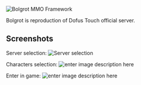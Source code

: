 ![Bolgrot MMO Framework](https://i.ibb.co/5x8YsZC/fdpn1.png)

Bolgrot is reproduction of Dofus Touch official server.
  
## Screenshots

Server selection:
![Server selection](https://i.ibb.co/7RjcNb7/image.png)

Characters selection:
![enter image description here](https://i.ibb.co/bPw4fSR/image.png)

Enter in game:
![enter image description here](https://i.ibb.co/JQZ8mDM/image.png)
